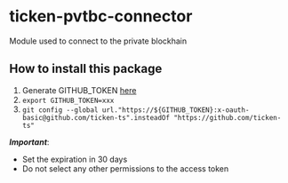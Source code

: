 # ticken-pvtbc-connector
Module used to connect to the private blockhain

## How to install this package

1) Generate GITHUB_TOKEN [here](https://github.com/settings/tokens) 
2) `export GITHUB_TOKEN=xxx`
3) `git config --global url."https://${GITHUB_TOKEN}:x-oauth-basic@github.com/ticken-ts".insteadOf "https://github.com/ticken-ts"`

***Important***:

* Set the expiration in 30 days 
* Do not select any other permissions to the access token